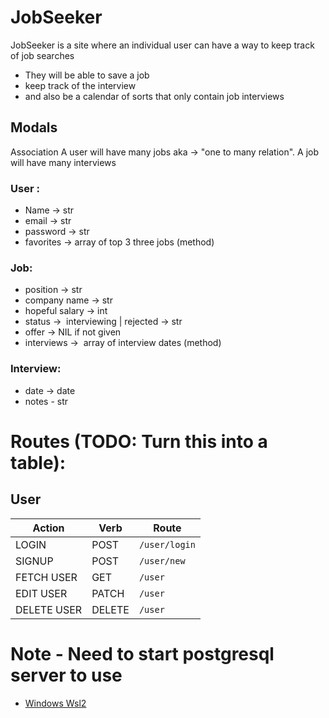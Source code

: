 # JobSeeker

JobSeeker is a site where an individual user can have a way to keep track of job searches
  - They will be able to save a job 
  - keep track of the interview
  - and also be a calendar of sorts that only contain job interviews 


## Modals 

Association
	A user will have many jobs aka -> "one to many relation". A job will have many interviews


### User : 
- Name ->  str
- email ->  str
- password ->  str
- favorites ->  array of top 3 three jobs (method)

### Job: 
- position ->  str
- company name ->  str
- hopeful salary ->  int
- status ->  interviewing | rejected ->  str
- offer ->  NIL if not given 
- interviews ->  array of interview dates (method)

### Interview: 
 - date -> date
 - notes - str

# Routes (TODO: Turn this into a table): 
## User
  | Action | Verb | Route |
  |--------|------|-------|
  | LOGIN  | POST | ```/user/login``` | 
  | SIGNUP | POST | ```/user/new``` |
  | FETCH USER | GET | ```/user``` |
  | EDIT USER | PATCH | ```/user``` |
  | DELETE USER | DELETE | ```/user``` |


# Note - Need to start postgresql server to use 
  - [Windows Wsl2](https://docs.microsoft.com/en-us/windows/wsl/tutorials/wsl-database#install-postgresql)
  